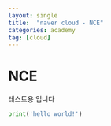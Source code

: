 ```yaml
---
layout: single
title:  "naver cloud - NCE"
categories: academy
tag: [cloud]
---
```


# NCE
테스트용 입니다

```python
print('hello world!')
```